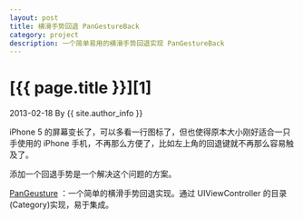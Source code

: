 ```yaml
---
layout: post
title: 横滑手势回退 PanGestureBack
category: project
description: 一个简单易用的横滑手势回退实现 PanGestureBack
---
```

# [{{ page.title }}][1]
2013-02-18 By {{ site.author_info }}

iPhone 5 的屏幕变长了，可以多看一行图标了，但也使得原本大小刚好适合一只手使用的 iPhone 手机，不再那么方便了，比如左上角的回退键就不再那么容易触及了。

添加一个回退手势是一个解决这个问题的方案。

[PanGeusture](https://github.com/lincode/PanGestureBack) ：一个简单的横滑手势回退实现。通过 UIViewController 的目录(Category)实现，易于集成。



